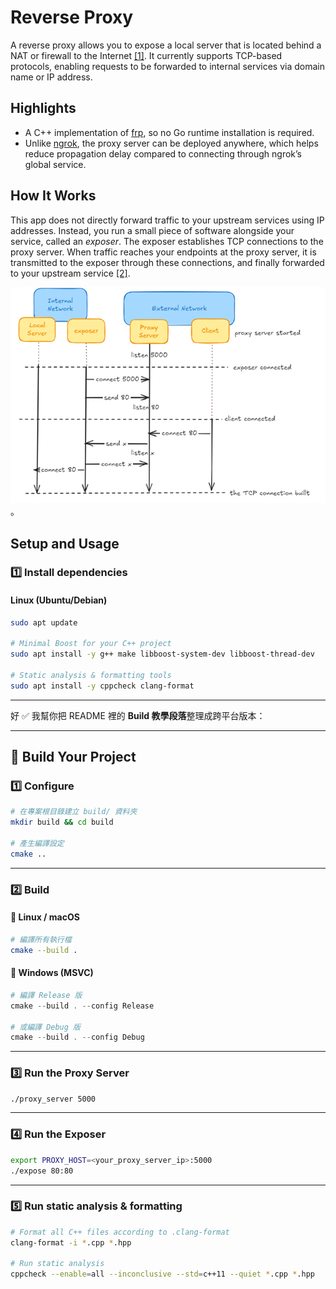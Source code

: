 
# Reverse Proxy

A reverse proxy allows you to expose a local server that is located behind a NAT or firewall to the Internet [[1]](https://github.com/fatedier/frp). It currently supports TCP-based protocols, enabling requests to be forwarded to internal services via domain name or IP address.


## Highlights

* A C++ implementation of [frp](https://github.com/fatedier/frp), so no Go runtime installation is required.
* Unlike [ngrok](https://ngrok.com/), the proxy server can be deployed anywhere, which helps reduce propagation delay compared to connecting through ngrok’s global service.

## How It Works

This app does not directly forward traffic to your upstream services using IP addresses. Instead, you run a small piece of software alongside your service, called an *exposer*. The exposer establishes TCP connections to the proxy server. When traffic reaches your endpoints at the proxy server, it is transmitted to the exposer through these connections, and finally forwarded to your upstream service [[2]](https://ngrok.com/docs/how-ngrok-works/).


![img1.png](img1.png)。

## Setup and Usage

### 1️⃣ Install dependencies

#### Linux (Ubuntu/Debian)

```bash
sudo apt update

# Minimal Boost for your C++ project
sudo apt install -y g++ make libboost-system-dev libboost-thread-dev

# Static analysis & formatting tools
sudo apt install -y cppcheck clang-format
```

---
好 ✅ 我幫你把 README 裡的 **Build 教學段落**整理成跨平台版本：

---

## 🚀 Build Your Project

### 1️⃣ Configure

```bash
# 在專案根目錄建立 build/ 資料夾
mkdir build && cd build

# 產生編譯設定
cmake ..
```

---

### 2️⃣ Build

#### 🔹 Linux / macOS

```bash
# 編譯所有執行檔
cmake --build .
```

#### 🔹 Windows (MSVC)

```powershell
# 編譯 Release 版
cmake --build . --config Release

# 或編譯 Debug 版
cmake --build . --config Debug
```

---

### 3️⃣ Run the Proxy Server

```bash
./proxy_server 5000
```

---

### 4️⃣ Run the Exposer

```bash
export PROXY_HOST=<your_proxy_server_ip>:5000
./expose 80:80
```

---

### 5️⃣ Run static analysis & formatting

```bash
# Format all C++ files according to .clang-format
clang-format -i *.cpp *.hpp

# Run static analysis
cppcheck --enable=all --inconclusive --std=c++11 --quiet *.cpp *.hpp
```



